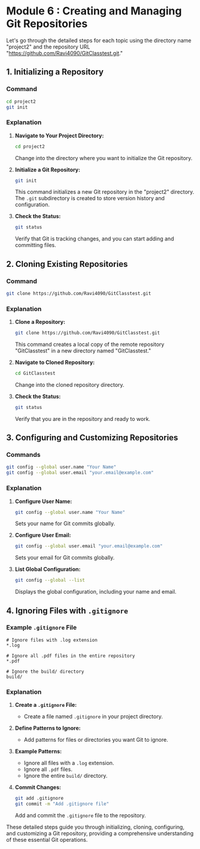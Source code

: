 
# Module 6 : Creating and Managing Git Repositories

Let's go through the detailed steps for each topic using the directory name "project2" and the repository URL "https://github.com/Ravi4090/GitClasstest.git."

## 1. Initializing a Repository

### Command
```bash
cd project2
git init
```

### Explanation
1. **Navigate to Your Project Directory:**
   ```bash
   cd project2
   ```
   Change into the directory where you want to initialize the Git repository.

2. **Initialize a Git Repository:**
   ```bash
   git init
   ```
   This command initializes a new Git repository in the "project2" directory. The `.git` subdirectory is created to store version history and configuration.

3. **Check the Status:**
   ```bash
   git status
   ```
   Verify that Git is tracking changes, and you can start adding and committing files.

## 2. Cloning Existing Repositories

### Command
```bash
git clone https://github.com/Ravi4090/GitClasstest.git
```

### Explanation
1. **Clone a Repository:**
   ```bash
   git clone https://github.com/Ravi4090/GitClasstest.git
   ```
   This command creates a local copy of the remote repository "GitClasstest" in a new directory named "GitClasstest."

2. **Navigate to Cloned Repository:**
   ```bash
   cd GitClasstest
   ```
   Change into the cloned repository directory.

3. **Check the Status:**
   ```bash
   git status
   ```
   Verify that you are in the repository and ready to work.

## 3. Configuring and Customizing Repositories

### Commands
```bash
git config --global user.name "Your Name"
git config --global user.email "your.email@example.com"
```

### Explanation
1. **Configure User Name:**
   ```bash
   git config --global user.name "Your Name"
   ```
   Sets your name for Git commits globally.

2. **Configure User Email:**
   ```bash
   git config --global user.email "your.email@example.com"
   ```
   Sets your email for Git commits globally.

3. **List Global Configuration:**
   ```bash
   git config --global --list
   ```
   Displays the global configuration, including your name and email.

## 4. Ignoring Files with `.gitignore`

### Example `.gitignore` File
```plaintext
# Ignore files with .log extension
*.log

# Ignore all .pdf files in the entire repository
*.pdf

# Ignore the build/ directory
build/
```

### Explanation
1. **Create a `.gitignore` File:**
   - Create a file named `.gitignore` in your project directory.

2. **Define Patterns to Ignore:**
   - Add patterns for files or directories you want Git to ignore.

3. **Example Patterns:**
   - Ignore all files with a `.log` extension.
   - Ignore all `.pdf` files.
   - Ignore the entire `build/` directory.

4. **Commit Changes:**
   ```bash
   git add .gitignore
   git commit -m "Add .gitignore file"
   ```
   Add and commit the `.gitignore` file to the repository.

These detailed steps guide you through initializing, cloning, configuring, and customizing a Git repository, providing a comprehensive understanding of these essential Git operations.
